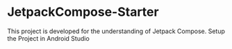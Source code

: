 # JetpackCompose-Starter
This project is developed for the understanding of Jetpack Compose. Setup the Project in Android Studio
